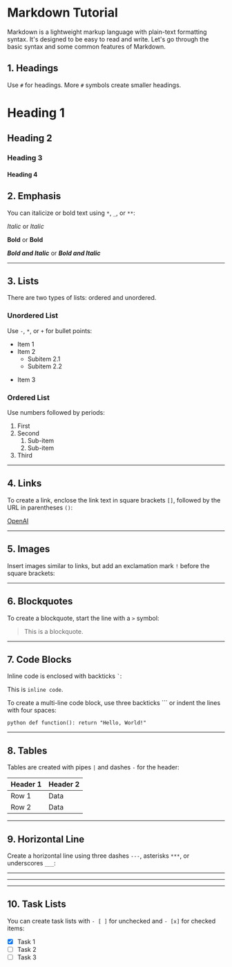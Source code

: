 # Markdown Tutorial

Markdown is a lightweight markup language with plain-text formatting syntax. It's designed to be easy to read and write. Let's go through the basic syntax and some common features of Markdown.

## 1. Headings

Use `#` for headings. More `#` symbols create smaller headings.

# Heading 1

## Heading 2

### Heading 3

#### Heading 4

## 2. Emphasis

You can italicize or bold text using `*`, `_`, or `**`:

*Italic* or _Italic_

**Bold** or __Bold__

***Bold and Italic*** or ___Bold and Italic___

---

## 3. Lists

There are two types of lists: ordered and unordered.

### Unordered List

Use `-`, `*`, or `+` for bullet points:

- Item 1
- Item 2
  - Subitem 2.1
  - Subitem 2.2

* Item 3

### Ordered List

Use numbers followed by periods:

1. First
2. Second
   1. Sub-item
   2. Sub-item
3. Third

---

## 4. Links

To create a link, enclose the link text in square brackets `[]`, followed by the URL in parentheses `()`:

[OpenAI](https://openai.com)

---

## 5. Images

Insert images similar to links, but add an exclamation mark `!` before the square brackets:

---

## 6. Blockquotes

To create a blockquote, start the line with a `>` symbol:

> This is a blockquote.

---

## 7. Code Blocks

Inline code is enclosed with backticks `` ` ``:

This is `inline code`.

To create a multi-line code block, use three backticks \`\`\` or indent the lines with four spaces:

```python def function(): return "Hello, World!" ```

---

## 8. Tables

Tables are created with pipes `|` and dashes `-` for the header:


| Header 1 | Header 2 |
| -------- | -------- |
| Row 1    | Data     |
| Row 2    | Data     |

---

## 9. Horizontal Line

Create a horizontal line using three dashes `---`, asterisks `***`, or underscores `___`:

---

---

---

## 10. Task Lists

You can create task lists with `- [ ]` for unchecked and `- [x]` for checked items:

- [X]  Task 1
- [ ]  Task 2
- [ ]  Task 3